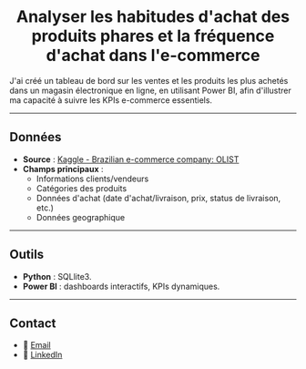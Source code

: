 <div align="center">
  
# Analyser les habitudes d'achat des produits phares et la fréquence d'achat dans l'e-commerce

</div>

J'ai créé un tableau de bord sur les ventes et les produits les plus achetés dans un magasin électronique en ligne, en utilisant Power BI, afin d'illustrer ma capacité à suivre les KPIs e-commerce essentiels.

---

## Données
- **Source** : [Kaggle - Brazilian e-commerce company: OLIST](https://www.kaggle.com/datasets/erak1006/brazilian-e-commerce-company-olist)  
- **Champs principaux** :
  - Informations clients/vendeurs
  - Catégories des produits
  - Données d'achat (date d'achat/livraison, prix, status de livraison, etc.)
  - Données geographique

---

## Outils
- **Python** : SQLlite3.  
- **Power BI** : dashboards interactifs, KPIs dynamiques.  

---

## Contact
- 📧 [Email](mailto:67912775+FabienHaury@users.noreply.github.com)  
- 💼 [LinkedIn](https://www.linkedin.com/in/fabienhaury/)
